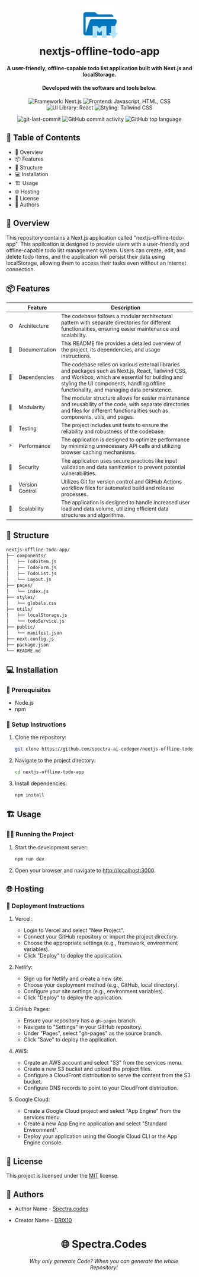 <h1 align="center">
  <img src="https://raw.githubusercontent.com/PKief/vscode-material-icon-theme/ec559a9f6bfd399b82bb44393651661b08aaf7ba/icons/folder-markdown-open.svg" width="100" />
  <br>nextjs-offline-todo-app
</h1>
<h4 align="center">A user-friendly, offline-capable todo list application built with Next.js and localStorage.</h4>
<h4 align="center">Developed with the software and tools below.</h4>
<p align="center">
  <img src="https://img.shields.io/badge/Framework-Next.js-blue" alt="Framework: Next.js">
  <img src="https://img.shields.io/badge/Frontend-Javascript,_Html,_Css-red" alt="Frontend: Javascript, HTML, CSS">
  <img src="https://img.shields.io/badge/UI-React-blue" alt="UI Library: React">
  <img src="https://img.shields.io/badge/Styling-Tailwind_CSS-blue" alt="Styling: Tailwind CSS">
</p>
<p align="center">
  <img src="https://img.shields.io/github/last-commit/spectra-ai-codegen/nextjs-offline-todo-app?style=flat-square&color=5D6D7E" alt="git-last-commit" />
  <img src="https://img.shields.io/github/commit-activity/m/spectra-ai-codegen/nextjs-offline-todo-app?style=flat-square&color=5D6D7E" alt="GitHub commit activity" />
  <img src="https://img.shields.io/github/languages/top/spectra-ai-codegen/nextjs-offline-todo-app?style=flat-square&color=5D6D7E" alt="GitHub top language" />
</p>

## 📑 Table of Contents
- 📍 Overview
- 📦 Features
- 📂 Structure
- 💻 Installation
- 🏗️ Usage
- 🌐 Hosting
- 📄 License
- 👏 Authors

## 📍 Overview
This repository contains a Next.js application called "nextjs-offline-todo-app". This application is designed to provide users with a user-friendly and offline-capable todo list management system. Users can create, edit, and delete todo items, and the application will persist their data using localStorage, allowing them to access their tasks even without an internet connection. 

## 📦 Features
|    | Feature            | Description                                                                                                        |
|----|--------------------|--------------------------------------------------------------------------------------------------------------------|
| ⚙️ | Architecture   | The codebase follows a modular architectural pattern with separate directories for different functionalities, ensuring easier maintenance and scalability.             |
| 📄 | Documentation  | This README file provides a detailed overview of the project, its dependencies, and usage instructions. |
| 🔗 | Dependencies   | The codebase relies on various external libraries and packages such as Next.js, React, Tailwind CSS, and Workbox, which are essential for building and styling the UI components, handling offline functionality, and managing data persistence. |
| 🧩 | Modularity     | The modular structure allows for easier maintenance and reusability of the code, with separate directories and files for different functionalities such as components, utils, and pages. |
| 🧪 | Testing        | The project includes unit tests to ensure the reliability and robustness of the codebase.       |
| ⚡️  | Performance    | The application is designed to optimize performance by minimizing unnecessary API calls and utilizing browser caching mechanisms. |
| 🔐 | Security       | The application uses secure practices like input validation and data sanitization to prevent potential vulnerabilities. |
| 🔀 | Version Control| Utilizes Git for version control and GitHub Actions workflow files for automated build and release processes. |
| 📶 | Scalability    | The application is designed to handle increased user load and data volume, utilizing efficient data structures and algorithms.           |

## 📂 Structure
```
nextjs-offline-todo-app/
├── components/
│   ├── TodoItem.js
│   ├── TodoForm.js
│   ├── TodoList.js
│   └── Layout.js
├── pages/
│   └── index.js
├── styles/
│   └── globals.css
├── utils/
│   ├── localStorage.js
│   └── todoService.js
├── public/
│   └── manifest.json
├── next.config.js
├── package.json
└── README.md
```

## 💻 Installation
### 🔧 Prerequisites
- Node.js
- npm

### 🚀 Setup Instructions
1. Clone the repository:
   ```bash
   git clone https://github.com/spectra-ai-codegen/nextjs-offline-todo-app.git
   ```
2. Navigate to the project directory:
   ```bash
   cd nextjs-offline-todo-app
   ```
3. Install dependencies:
   ```bash
   npm install
   ```

## 🏗️ Usage
### 🏃‍♂️ Running the Project
1. Start the development server:
   ```bash
   npm run dev
   ```
2. Open your browser and navigate to [http://localhost:3000](http://localhost:3000).

## 🌐 Hosting
### 🚀 Deployment Instructions

1. Vercel: 
    - Login to Vercel and select "New Project".
    - Connect your GitHub repository or import the project directory.
    - Choose the appropriate settings (e.g., framework, environment variables).
    - Click "Deploy" to deploy the application.

2. Netlify:
    - Sign up for Netlify and create a new site.
    - Choose your deployment method (e.g., GitHub, local directory).
    - Configure your site settings (e.g., environment variables).
    - Click "Deploy" to deploy the application.

3. GitHub Pages:
    - Ensure your repository has a `gh-pages` branch.
    - Navigate to "Settings" in your GitHub repository.
    - Under "Pages", select "gh-pages" as the source branch.
    - Click "Save" to deploy the application.

4. AWS:
    - Create an AWS account and select "S3" from the services menu.
    - Create a new S3 bucket and upload the project files.
    - Configure a CloudFront distribution to serve the content from the S3 bucket.
    - Configure DNS records to point to your CloudFront distribution.

5. Google Cloud:
    - Create a Google Cloud project and select "App Engine" from the services menu.
    - Create a new App Engine application and select "Standard Environment".
    - Deploy your application using the Google Cloud CLI or the App Engine console.

## 📜 License
This project is licensed under the [MIT](https://choosealicense.com/licenses/mit/) license.

## 👥 Authors
- Author Name - [Spectra.codes](https://spectra.codes)
- Creator Name - [DRIX10](https://github.com/Drix10)

  <p align="center">
    <h1 align="center">🌐 Spectra.Codes</h1>
  </p>
  <p align="center">
    <em>Why only generate Code? When you can generate the whole Repository!</em>
  </p>
  <p align="center">
	<img src="https://img.shields.io/badge/Developer-Drix10-red" alt="">
	<img src="https://img.shields.io/badge/Website-Spectra.codes-blue" alt="">
	<img src="https://img.shields.io/badge/Backed_by-Google,_Microsoft_&_Amazon_for_Startups-red" alt="">
	<img src="https://img.shields.io/badge/Finalist-Backdrop_Build_v4-black" alt="">
  <p>